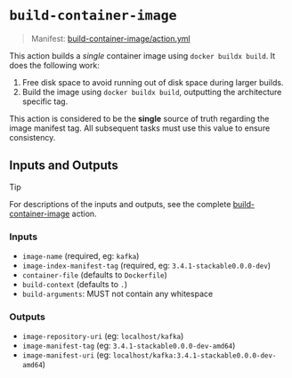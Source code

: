 # `build-container-image`

> Manifest: [build-container-image/action.yml][build-container-image]

This action builds a *single* container image using `docker buildx build`. It does the following work:

1. Free disk space to avoid running out of disk space during larger builds.
2. Build the image using `docker buildx build`, outputting the architecture specific tag.

This action is considered to be the **single** source of truth regarding the image manifest tag.
All subsequent tasks must use this value to ensure consistency.

## Inputs and Outputs

> [!TIP]
> For descriptions of the inputs and outputs, see the complete [build-container-image] action.

### Inputs

- `image-name` (required, eg: `kafka`)
- `image-index-manifest-tag` (required, eg: `3.4.1-stackable0.0.0-dev`)
- `container-file` (defaults to `Dockerfile`)
- `build-context` (defaults to `.`)
- `build-arguments`: MUST not contain any whitespace

### Outputs

- `image-repository-uri` (eg: `localhost/kafka`)
- `image-manifest-tag` (eg: `3.4.1-stackable0.0.0-dev-amd64`)
- `image-manifest-uri` (eg: `localhost/kafka:3.4.1-stackable0.0.0-dev-amd64`)

[build-container-image]: ./action.yaml
